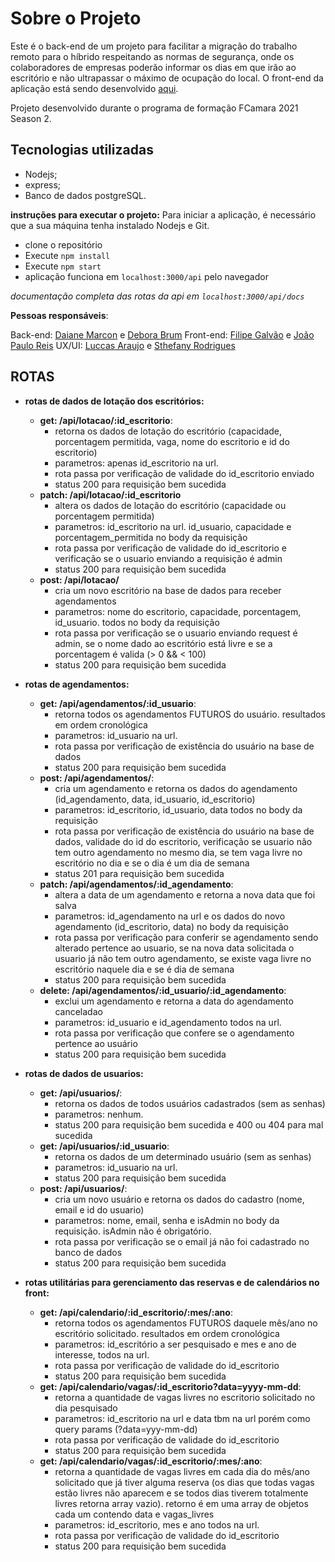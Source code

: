 # Sobre o Projeto
Este é o back-end de um projeto para facilitar a migração do trabalho remoto para o híbrido respeitando as normas de segurança, onde os colaboradores de empresas poderão informar os dias em que irão ao escritório e não ultrapassar o máximo de ocupação do local.
O front-end da aplicação está sendo desenvolvido [aqui](https://github.com/g-filipe/login-reserva-fc).

Projeto desenvolvido durante o programa de formação FCamara 2021 Season 2.

## Tecnologias utilizadas
- Nodejs;
- express;
- Banco de dados postgreSQL.

**instruções para executar o projeto:**
Para iniciar a aplicação, é necessário que a sua máquina tenha instalado Nodejs e Git.
- clone o repositório
- Execute `npm install`
- Execute `npm start`
- aplicação funciona em `localhost:3000/api` pelo navegador


*documentação completa das rotas da api em `localhost:3000/api/docs`*

**Pessoas responsáveis**: 

Back-end: [Daiane Marcon](https://github.com/ddaiane) e [Debora Brum](https://github.com/DeboraBrum)
Front-end: [Filipe Galvão](https://github.com/g-filipe) e [João Paulo Reis](http://github.com/Jotapas)
UX/UI: [Luccas Araujo](https://www.linkedin.com/in/luccas-araujo-18038b99/) e [Sthefany Rodrigues](https://www.linkedin.com/in/sthefanyrodriguesvargas)

## ROTAS
- **rotas de dados de lotação dos escritórios:**

  - **get: /api/lotacao/:id_escritorio**: 
    - retorna os dados de lotação do escritório (capacidade, porcentagem permitida, vaga, nome do escritorio e id do escritorio)
    - parametros: apenas id_escritorio na url.
    - rota passa por verificação de validade do id_escritorio enviado 
    - status 200 para requisição bem sucedida
  - **patch: /api/lotacao/:id_escritorio**
    - altera os dados de lotação do escritório (capacidade ou porcentagem permitida)
    - parametros: id_escritorio na url. id_usuario, capacidade e porcentagem_permitida no body da requisição
    - rota passa por verificação de validade do id_escritorio e verificação se o usuario enviando a requisição é admin
    - status 200 para requisição bem sucedida
  - **post: /api/lotacao/**
    - cria um novo escritório na base de dados para receber agendamentos
    - parametros: nome do escritorio, capacidade, porcentagem, id_usuario. todos no body da requisição
    - rota passa por verificação se o usuario enviando request é admin, se o nome dado ao escritório está livre e se a porcentagem é valida (> 0 && < 100)
    - status 200 para requisição bem sucedida 
    
- **rotas de agendamentos:**

  - **get: /api/agendamentos/:id_usuario**: 
    - retorna todos os agendamentos FUTUROS do usuário. resultados em ordem cronológica
    - parametros: id_usuario na url.
    - rota passa por verificação de existência do usuário na base de dados
    - status 200 para requisição bem sucedida
  - **post: /api/agendamentos/**: 
    - cria um agendamento e retorna os dados do agendamento (id_agendamento, data, id_usuario, id_escritorio)
    - parametros: id_escritorio, id_usuario, data todos no body da requisição
    - rota passa por verificação de existência do usuário na base de dados, validade do id do escritorio, verificação se usuario não tem outro agendamento no mesmo dia, se tem vaga livre no escritório no dia e se o dia é um dia de semana
    - status 201 para requisição bem sucedida
  - **patch: /api/agendamentos/:id_agendamento**: 
    - altera a data de um agendamento e retorna a nova data que foi salva
    - parametros: id_agendamento na url e os dados do novo agendamento (id_escritorio, data) no body da requisição
    - rota passa por verificação para conferir se agendamento sendo alterado pertence ao usuario, se na nova data solicitada o usuario já não tem outro agendamento, se existe vaga livre no escritório naquele dia e se é dia de semana
    - status 200 para requisição bem sucedida
  - **delete: /api/agendamentos/:id_usuario/:id_agendamento**: 
    - exclui um agendamento e retorna a data do agendamento canceladao
    - parametros: id_usuario e id_agendamento todos na url.
    - rota passa por verificação que confere se o agendamento pertence ao usuário
    - status 200 para requisição bem sucedida
    


- **rotas de dados de usuarios:**

  - **get: /api/usuarios/**: 
    - retorna os dados de todos usuários cadastrados (sem as senhas)
    - parametros: nenhum.
    - status 200 para requisição bem sucedida e 400 ou 404 para mal sucedida
  - **get: /api/usuarios/:id_usuario**: 
    - retorna os dados de um determinado usuário (sem as senhas)
    - parametros: id_usuario na url.
    - status 200 para requisição bem sucedida
  - **post: /api/usuarios/**: 
    - cria um novo usuário e retorna os dados do cadastro (nome, email e id do usuario)
    - parametros: nome, email, senha e isAdmin no body da requisição. isAdmin não é obrigatório.
    - rota passa por verificação se o email já não foi cadastrado no banco de dados
    - status 200 para requisição bem sucedida
    
- **rotas utilitárias para gerenciamento das reservas e de calendários no front:**

  - **get: /api/calendario/:id_escritorio/:mes/:ano**: 
    - retorna todos os agendamentos FUTUROS daquele mês/ano no escritório solicitado. resultados em ordem cronológica
    - parametros: id_escritório a ser pesquisado e mes e ano de interesse, todos na url.
    - rota passa por verificação de validade do id_escritorio
    - status 200 para requisição bem sucedida
  - **get: /api/calendario/vagas/:id_escritorio?data=yyyy-mm-dd**: 
    - retorna a quantidade de vagas livres no escritorio solicitado no dia pesquisado
    - parametros: id_escritorio na url e data tbm na url porém como query params (?data=yyy-mm-dd)
    - rota passa por verificação de validade do id_escritorio
    - status 200 para requisição bem sucedida
  - **get: /api/calendario/vagas/:id_escritorio/:mes/:ano**: 
    - retorna a quantidade de vagas livres em cada dia do mês/ano solicitado que já tiver alguma reserva (os dias que todas vagas estão livres não aparecem e se todos dias tiverem totalmente livres retorna array vazio). retorno é em uma array de objetos cada um contendo data e vagas_livres
    - parametros: id_escritorio, mes e ano todos na url.
    - rota passa por verificação de validade do id_escritorio
    - status 200 para requisição bem sucedida
